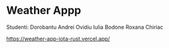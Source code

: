 # Weather Appp
Studenti:
Dorobantu Andrei Ovidiu
Iulia Bodone
Roxana Chiriac 

https://weather-app-iota-rust.vercel.app/